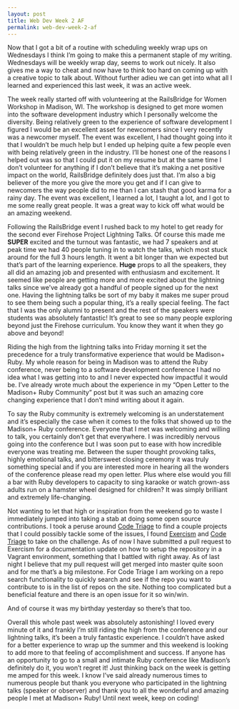 ```yaml
---
layout: post
title: Web Dev Week 2 AF
permalink: web-dev-week-2-af
---
```



Now that I got a bit of a routine with scheduling weekly wrap ups on Wednesdays I think I’m going to make this a permanent staple of my writing. Wednesdays will be weekly wrap day, seems to work out nicely. It also gives me a way to cheat and now have to think too hard on coming up with a creative topic to talk about. Without further adieu we can get into what all I learned and experienced this last week, it was an active week.

The week really started off with volunteering at the RailsBridge for Women Workshop in Madison, WI. The workshop is designed to get more women into the software development industry which I personally welcome the diversity. Being relatively green to the experience of software development I figured I would be an excellent asset for newcomers since I very recently was a newcomer myself. The event was excellent, I had thought going into it that I wouldn’t be much help but I ended up helping quite a few people even with being relatively green in the industry. I’ll be honest one of the reasons I helped out was so that I could put it on my resume but at the same time I don’t volunteer for anything if I don’t believe that it’s making a net positive impact on the world, RailsBridge definitely does just that. I’m also a big believer of the more you give the more you get and if I can give to newcomers the way people did to me than I can stash that good karma for a rainy day. The event was excellent, I learned a lot, I taught a lot, and I got to me some really great people. It was a great way to kick off what would be an amazing weekend.

Following the RailsBridge event I rushed back to my hotel to get ready for the second ever Firehose Project Lightning Talks. Of course this made me **SUPER** excited and the turnout was fantastic, we had 7 speakers and at peak time we had 40 people tuning in to watch the talks, which most stuck around for the full 3 hours length. It went a bit longer than we expected but that’s part of the learning experience. **Huge** props to all the speakers, they all did an amazing job and presented with enthusiasm and excitement. It seemed like people are getting more and more excited about the lightning talks since we’ve already got a handful of people signed up for the next one. Having the lightning talks be sort of my baby it makes me super proud to see them being such a popular thing, it’s a really special feeling. The fact that I was the only alumni to present and the rest of the speakers were students was absolutely fantastic! It’s great to see so many people exploring beyond just the Firehose curriculum. You know they want it when they go above and beyond!

Riding the high from the lightning talks into Friday morning it set the precedence for a truly transformative experience that would be Madison+ Ruby. My whole reason for being in Madison was to attend the Ruby conference, never being to a software development conference I had no idea what I was getting into to and I never expected how impactful it would be. I’ve already wrote much about the experience in my “Open Letter to the Madison+ Ruby Community” post but it was such an amazing core changing experience that I don’t mind writing about it again.

To say the Ruby community is extremely welcoming is an understatement and it’s especially the case when it comes to the folks that showed up to the Madison+ Ruby conference. Everyone that I met was welcoming and willing to talk, you certainly don’t get that everywhere. I was incredibly nervous going into the conference but I was soon put to ease with how incredible everyone was treating me. Between the super thought provoking talks, highly emotional talks, and bittersweet closing ceremony it was truly something special and if you are interested more in hearing all the wonders of the conference please read my open letter. Plus where else would you fill a bar with Ruby developers to capacity to sing karaoke or watch grown-ass adults run on a hamster wheel designed for children? It was simply brilliant and extremely life-changing.

Not wanting to let that high or inspiration from the weekend go to waste I immediately jumped into taking a stab at doing some open source contributions. I took a peruse around [Code Triage](http://www.codetriage.com/) to find a couple projects that I could possibly tackle some of the issues, I found [Exercism](https://github.com/exercism/exercism.io) and [Code Triage](http://www.codetriage.com/) to take on the challenge. As of now I have submitted a pull request to Exercism for a documentation update on how to setup the repository in a Vagrant environment, something that I battled with right away. As of last night I believe that my pull request will get merged into master quite soon and for me that’s a big milestone. For Code Triage I am working on a repo search functionality to quickly search and see if the repo you want to contribute to is in the list of repos on the site. Nothing too complicated but a beneficial feature and there is an open issue for it so win/win.

And of course it was my birthday yesterday so there’s that too.

Overall this whole past week was absolutely astonishing! I loved every minute of it and frankly I’m still riding the high from the conference and our lightning talks, it’s been a truly fantastic experience. I couldn’t have asked for a better experience to wrap up the summer and this weekend is looking to add more to that feeling of accomplishment and success. If anyone has an opportunity to go to a small and intimate Ruby conference like Madison’s definitely do it, you won’t regret it! Just thinking back on the week is getting me amped for this week. I know I’ve said already numerous times to numerous people but thank you everyone who participated in the lightning talks (speaker or observer) and thank you to all the wonderful and amazing people I met at Madison+ Ruby! Until next week, keep on coding!
